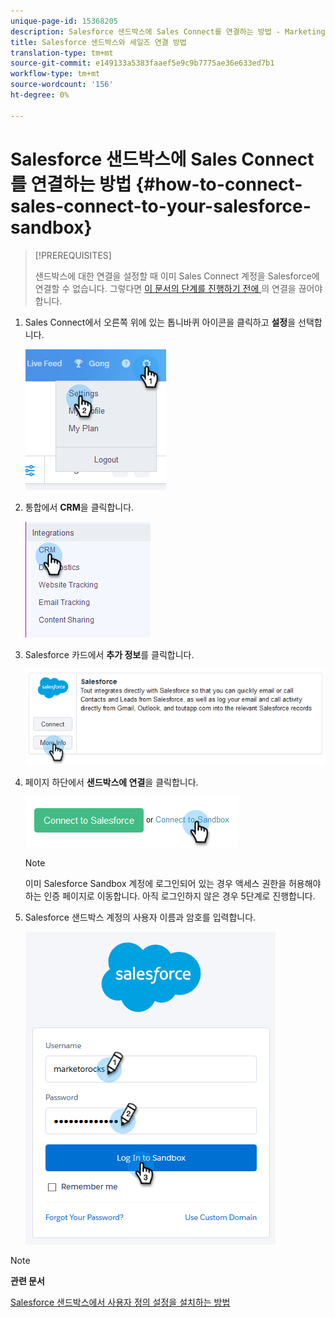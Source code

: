 ```yaml
---
unique-page-id: 15368205
description: Salesforce 샌드박스에 Sales Connect를 연결하는 방법 - Marketing Docs - 제품 설명서
title: Salesforce 샌드박스와 세일즈 연결 방법
translation-type: tm+mt
source-git-commit: e149133a5383faaef5e9c9b7775ae36e633ed7b1
workflow-type: tm+mt
source-wordcount: '156'
ht-degree: 0%

---
```



# Salesforce 샌드박스에 Sales Connect를 연결하는 방법 {#how-to-connect-sales-connect-to-your-salesforce-sandbox}

>[!PREREQUISITES]
>
>샌드박스에 대한 연결을 설정할 때 이미 Sales Connect 계정을 Salesforce에 연결할 수 없습니다. 그렇다면 [이 문서의 단계를 진행하기 전에 ](http://docs.marketo.com/x/FoDq)의 연결을 끊어야 합니다.

1. Sales Connect에서 오른쪽 위에 있는 톱니바퀴 아이콘을 클릭하고 **설정**&#x200B;을 선택합니다.

   ![](assets/one-2.png)

1. 통합에서 **CRM**&#x200B;을 클릭합니다.

   ![](assets/two-2.png)

1. Salesforce 카드에서 **추가 정보**&#x200B;를 클릭합니다.

   ![](assets/three-2.png)

1. 페이지 하단에서 **샌드박스에 연결**&#x200B;을 클릭합니다.

   ![](assets/four-2.png)

   >[!NOTE]
   >
   >이미 Salesforce Sandbox 계정에 로그인되어 있는 경우 액세스 권한을 허용해야 하는 인증 페이지로 이동합니다. 아직 로그인하지 않은 경우 5단계로 진행합니다.

1. Salesforce 샌드박스 계정의 사용자 이름과 암호를 입력합니다.

   ![](assets/five-2.png)

>[!NOTE]
>
>**관련 문서**
>
>[Salesforce 샌드박스에서 사용자 정의 설정을 설치하는 방법](http://docs.marketo.com/x/EIDq)

